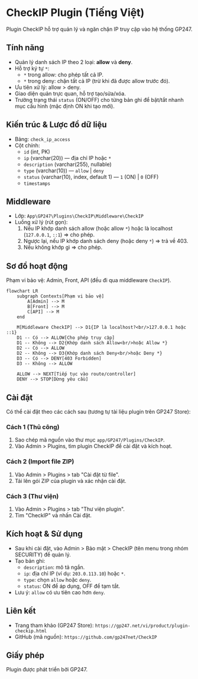 # CheckIP Plugin (Tiếng Việt)

Plugin CheckIP hỗ trợ quản lý và ngăn chặn IP truy cập vào hệ thống GP247.

## Tính năng
- Quản lý danh sách IP theo 2 loại: **allow** và **deny**.
- Hỗ trợ ký tự `*`:
  - `*` trong allow: cho phép tất cả IP.
  - `*` trong deny: chặn tất cả IP (trừ khi đã được allow trước đó).
- Ưu tiên xử lý: allow > deny.
- Giao diện quản trực quan, hỗ trợ tạo/sửa/xóa.
- Trường trạng thái `status` (ON/OFF) cho từng bản ghi để bật/tắt nhanh mục cấu hình (mặc định ON khi tạo mới).

## Kiến trúc & Lược đồ dữ liệu
- Bảng: `check_ip_access`
- Cột chính:
  - `id` (int, PK)
  - `ip` (varchar(20)) — địa chỉ IP hoặc `*`
  - `description` (varchar(255), nullable)
  - `type` (varchar(10)) — `allow` | `deny`
  - `status` (varchar(10), index, default 1) — `1` (ON) | `0` (OFF)
  - `timestamps`

## Middleware
- Lớp: `App\GP247\Plugins\CheckIP\Middleware\CheckIP`
- Luồng xử lý (rút gọn):
  1. Nếu IP khớp danh sách allow (hoặc allow `*`) hoặc là localhost (`127.0.0.1`, `::1`) => cho phép.
  2. Ngược lại, nếu IP khớp danh sách deny (hoặc deny `*`) => trả về 403.
  3. Nếu không khớp gì => cho phép.


## Sơ đồ hoạt động

Phạm vi bảo vệ: Admin, Front, API (đều đi qua middleware `CheckIP`).

```mermaid
flowchart LR
    subgraph Contexts[Phạm vi bảo vệ]
        A[Admin] --> M
        B[Front] --> M
        C[API] --> M
    end

    M[Middleware CheckIP] --> D1{IP là localhost?<br/>127.0.0.1 hoặc ::1}
    D1 -- Có --> ALLOW[Cho phép truy cập]
    D1 -- Không --> D2{Khớp danh sách Allow<br/>hoặc Allow *}
    D2 -- Có --> ALLOW
    D2 -- Không --> D3{Khớp danh sách Deny<br/>hoặc Deny *}
    D3 -- Có --> DENY[403 Forbidden]
    D3 -- Không --> ALLOW

    ALLOW --> NEXT[Tiếp tục vào route/controller]
    DENY --> STOP[Dừng yêu cầu]
```

## Cài đặt
Có thể cài đặt theo các cách sau (tương tự tài liệu plugin trên GP247 Store):

### Cách 1 (Thủ công)
1. Sao chép mã nguồn vào thư mục `app/GP247/Plugins/CheckIP`.
2. Vào Admin > Plugins, tìm plugin CheckIP để cài đặt và kích hoạt.

### Cách 2 (Import file ZIP)
1. Vào Admin > Plugins > tab "Cài đặt từ file".
2. Tải lên gói ZIP của plugin và xác nhận cài đặt.

### Cách 3 (Thư viện)
1. Vào Admin > Plugins > tab "Thư viện plugin".
2. Tìm "CheckIP" và nhấn Cài đặt.

## Kích hoạt & Sử dụng
- Sau khi cài đặt, vào Admin > Bảo mật > CheckIP (tên menu trong nhóm SECURITY) để quản lý.
- Tạo bản ghi:
  - `description`: mô tả ngắn.
  - `ip`: địa chỉ IP (ví dụ: `203.0.113.10`) hoặc `*`.
  - `type`: chọn `allow` hoặc `deny`.
  - `status`: ON để áp dụng, OFF để tạm tắt.
- Lưu ý: `allow` có ưu tiên cao hơn `deny`.

## Liên kết
- Trang tham khảo (GP247 Store): `https://gp247.net/vi/product/plugin-checkip.html`
- GitHub (mã nguồn): `https://github.com/gp247net/CheckIP`

## Giấy phép
Plugin được phát triển bởi GP247.